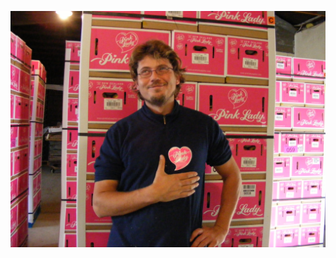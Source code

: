![Image of Stacker in love with his PinkLadies](https://raw.githubusercontent.com/mayinx/markdown-portfolio/main/_includes/DSCF1168.JPG)




